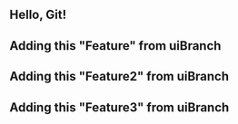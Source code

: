 ## Hello, Git!

## Adding this "Feature" from uiBranch

## Adding this "Feature2" from uiBranch

## Adding this "Feature3" from uiBranch
